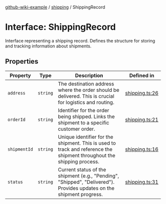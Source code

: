 [github-wiki-example](../wiki/Home) / [shipping](../wiki/shipping) / ShippingRecord

# Interface: ShippingRecord

Interface representing a shipping record.
Defines the structure for storing and tracking information about shipments.

## Properties

| Property | Type | Description | Defined in |
| ------ | ------ | ------ | ------ |
| `address` | `string` | The destination address where the order should be delivered. This is crucial for logistics and routing. | [shipping.ts:26](https://github.com/typedoc2md/typedoc-plugin-markdown-examples/blob/main/dummy-api/src/shipping.ts#L26) |
| `orderId` | `string` | Identifier for the order being shipped. Links the shipment to a specific customer order. | [shipping.ts:21](https://github.com/typedoc2md/typedoc-plugin-markdown-examples/blob/main/dummy-api/src/shipping.ts#L21) |
| `shipmentId` | `string` | Unique identifier for the shipment. This is used to track and reference the shipment throughout the shipping process. | [shipping.ts:16](https://github.com/typedoc2md/typedoc-plugin-markdown-examples/blob/main/dummy-api/src/shipping.ts#L16) |
| `status` | `string` | Current status of the shipment (e.g., "Pending", "Shipped", "Delivered"). Provides updates on the shipment progress. | [shipping.ts:31](https://github.com/typedoc2md/typedoc-plugin-markdown-examples/blob/main/dummy-api/src/shipping.ts#L31) |
